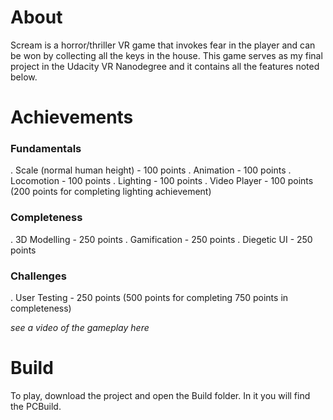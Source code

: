 # About
Scream is a horror/thriller VR game that invokes fear in the player and can be won by collecting all the keys in the house. This game
serves as my final project in the Udacity VR Nanodegree and it contains all the features noted below.

# Achievements
### Fundamentals 
. Scale (normal human height) - 100 points
. Animation - 100 points 
. Locomotion - 100 points
. Lighting - 100 points
. Video Player - 100 points (200 points for completing lighting achievement)

### Completeness
. 3D Modelling - 250 points
. Gamification - 250 points
. Diegetic UI - 250 points

### Challenges 
. User Testing - 250 points (500 points for completing 750 points in completeness)

*see a video of the gameplay here*

# Build
To play, download the project and open the Build folder. In it you will find the PCBuild.
